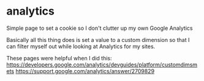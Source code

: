 analytics
=================

Simple page to set a cookie so I don't clutter up my own Google Analytics

Basically all this thing does is set a value to a custom dimension so that I can filter myself out while looking at Analytics for my sites.

These pages were helpful when I did this:
<https://developers.google.com/analytics/devguides/platform/customdimsmets>
<https://support.google.com/analytics/answer/2709829>
